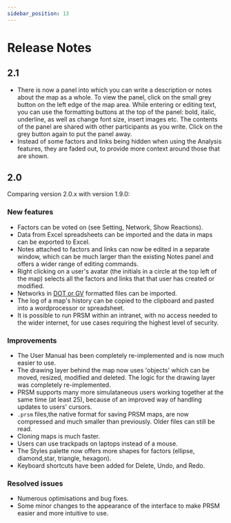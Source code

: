 ```yaml
---
sidebar_position: 13
---
```

# Release Notes

## 2.1

* There is now a panel into which you can write a description or notes about the map as a whole.  To view the panel, click on the small grey button on the left edge of the map area.  While entering or editing text, you can use the formatting buttons at the top of the panel: bold, italic, underline, as well as change font size, insert images etc.  The contents of the panel are shared with other participants as you write. Click on the grey button again to put the panel away.
* Instead of some factors and links being hidden when using the Analysis features, they are faded out, to provide more context around those that are shown.

## 2.0

Comparing version 2.0.x with version 1.9.0:

### New features

* Factors can be voted on (see Setting, Network, Show Reactions).
* Data from Excel spreadsheets can be imported and the data in maps can be exported to Excel.
* Notes attached to factors and links can now be edited in a separate window, which can be much larger than the existing Notes panel and offers a wider range of editing commands.
* Right clicking on a user's avatar (the initials in a circle at the top left of the map) selects all the factors and links that that user has created or modified.
* Networks in [DOT or GV](https://en.wikipedia.org/wiki/DOT_(graph_description_language)) formatted files can be imported.
* The log of a map's history can be copied to the clipboard and pasted into a wordprocessor or spreadsheet.
* It is possible to run PRSM within an intranet, with no access needed to the wider internet, for use cases requiring the highest level of security.

### Improvements

* The User Manual has been completely re-implemented and is now much easier to use.
* The drawing layer behind the map now uses  'objects' which can be moved, resized, modified and deleted.  The logic for the drawing layer was completely re-implemented.
* PRSM supports many more simulataneous users working together at the same time (at least 25), because of an improved way of handling updates to users' cursors.
* `.prsm` files,the native format for saving PRSM maps, are now compressed and much smaller than previously.  Older files can still be read.
* Cloning maps is much faster.
* Users can use trackpads on laptops instead of a mouse.
* The Styles palette now offers more shapes for factors (ellipse, diamond,star, triangle, hexagon).
* Keyboard shortcuts have been added for Delete, Undo, and Redo.

### Resolved issues

* Numerous optimisations and bug fixes.
* Some minor changes to the appearance of the  interface to make PRSM easier and more intuitive to use.
